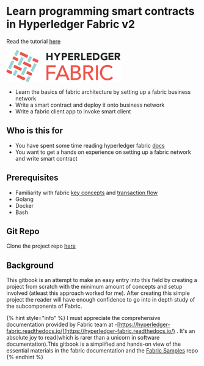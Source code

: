 # Learn programming smart contracts in Hyperledger Fabric v2

Read the tutorial [here](https://dibyajyotibehera.gitbook.io/learn-hyperledger-fabric-2-with-golang/)

![](.gitbook/assets/hyperledger_fabric_logo_color.png)

* Learn the basics of fabric architecture by setting up a fabric business network
* Write a smart contract and deploy it onto business network
* Write a fabric client app to invoke smart client 

## Who is this for

* You have spent some time reading hyperledger fabric [docs](https://hyperledger-fabric.readthedocs.io/)
* You want to get a hands on experience on setting up a fabric network and write smart contract

## Prerequisites

* Familiarity with fabric [key concepts](https://hyperledger-fabric.readthedocs.io/en/release-2.0/key_concepts.html) and [transaction flow](https://hyperledger-fabric.readthedocs.io/en/release-2.0/txflow.html?highlight=transaction%20flow)
* Golang
* Docker
* Bash

## Git Repo

Clone the project repo [here](https://github.com/dibyajyotibehera/voternet)

## Background

This gitbook is an attempt to make an easy entry into this field by creating a project from scratch with the minimum amount of concepts and setup involved \(atleast this approach worked for me\). After creating this simple project the reader will have enough confidence to go into in depth study of the subcomponents of Fabric.

{% hint style="info" %}
I must appreciate the comprehensive documentation provided by Fabric team at -[https://hyperledger-fabric.readthedocs.io/](https://hyperledger-fabric.readthedocs.io/) . It's an absolute joy to read\(which is rarer than a unicorn in software documentation\).This gitbook is a simplified and hands-on view of the essential materials in the fabric documentation and the [Fabric Samples](https://github.com/hyperledger/fabric-samples) repo
{% endhint %}

